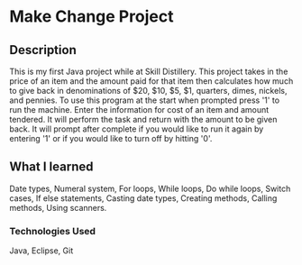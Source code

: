 # Make Change Project

## Description
This is my first Java project while at Skill Distillery.
This project takes in the price of an item and the amount paid for that item then calculates how much to give back in denominations of $20, $10, $5, $1, quarters, dimes, nickels, and pennies.
To use this program at the start when prompted press '1' to run the machine.
Enter the information for cost of an item and amount tendered.
It will perform the task and return with the amount to be given back.
It will prompt after complete if you would like to run it again by entering '1' or if you would like to turn off by hitting '0'.

## What I learned
Date types, Numeral system, For loops, While loops, Do while loops, Switch cases, If else statements, Casting date types, Creating methods, Calling methods, Using scanners.

### Technologies Used
Java, Eclipse, Git
